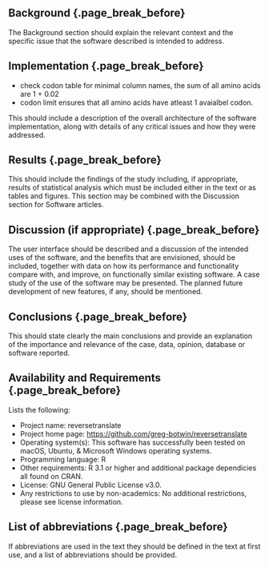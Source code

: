 ## Background {.page_break_before}
The Background section should explain the relevant context and the specific issue that the software described is intended to address.

## Implementation {.page_break_before}
- check codon table for minimal column names, the sum of all amino acids are 1 + 0.02 
- codon limit ensures that all amino acids have atleast 1 avaialbel codon. 

This should include a description of the overall architecture of the software implementation, along with details of any critical issues and how they were addressed.

## Results {.page_break_before}
This should include the findings of the study including, if appropriate, results of statistical analysis which must be included either in the text or as tables and figures. This section may be combined with the Discussion section for Software articles.

## Discussion (if appropriate) {.page_break_before}
The user interface should be described and a discussion of the intended uses of the software, and the benefits that are envisioned, should be included, together with data on how its performance and functionality compare with, and improve, on functionally similar existing software. A case study of the use of the software may be presented. The planned future development of new features, if any, should be mentioned.

## Conclusions {.page_break_before}
This should state clearly the main conclusions and provide an explanation of the importance and relevance of the case, data, opinion, database or software reported.

## Availability and Requirements {.page_break_before}
Lists the following:
- Project name: reversetranslate
- Project home page: https://github.com/greg-botwin/reversetranslate
- Operating system(s): This software has successfully been tested on macOS, Ubuntu, & Microsoft Windows operating systems.
- Programming language: R
- Other requirements: R 3.1 or higher and additional package dependicies all found on CRAN. 
- License: GNU General Public License v3.0.
- Any restrictions to use by non-academics: No additional restrictions, please see license information. 

## List of abbreviations {.page_break_before}
If abbreviations are used in the text they should be defined in the text at first use, and a list of abbreviations should be provided.
